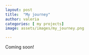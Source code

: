 ```yaml
---
layout: post
title:  "My journey"
author: valeria
categories: [ my projects]
image: assets/images/my_journey.png

---
```

Coming soon!